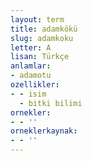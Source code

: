 ```yaml
---
layout: term
title: adamkökü
slug: adamkoku
letter: A
lisan: Türkçe
anlamlar:
- adamotu
ozellikler:
- - isim
  - bitki bilimi
ornekler:
- - ''
orneklerkaynak:
- - ''
---
```

